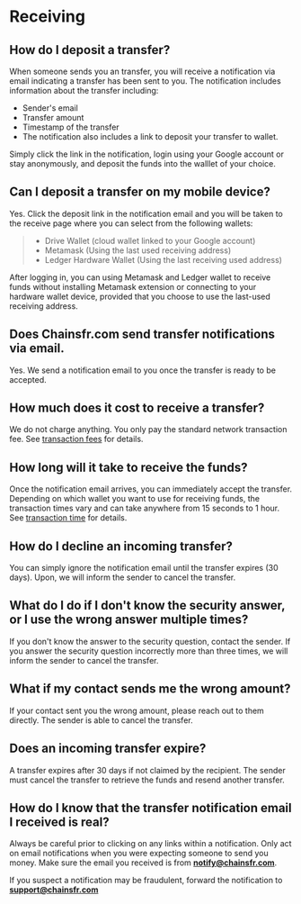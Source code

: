 # Receiving

## How do I deposit a transfer?

When someone sends you an transfer, you will receive a notification via email indicating a transfer has been sent to you. The notification includes information about the transfer including:

- Sender's email
- Transfer amount
- Timestamp of the transfer
- The notification also includes a link to deposit your transfer to wallet.

Simply click the link in the notification, login using your Google account or stay anonymously, 
and deposit the funds into the walllet of your choice.

## Can I deposit a transfer on my mobile device?

Yes. Click the deposit link in the notification email and you will be taken to the receive page where you can select from the 
following wallets:

> * Drive Wallet (cloud wallet linked to your Google account)
> * Metamask (Using the last used receiving address)
> * Ledger Hardware Wallet (Using the last receiving used address)

After logging in, you can using Metamask and Ledger wallet to receive funds without installing Metamask extension or connecting
to your hardware wallet device, provided that you choose to use the last-used receiving address.

## Does Chainsfr.com send transfer notifications via email.

Yes. We send a notification email to you once the transfer is ready to be accepted.

## How much does it cost to receive a transfer?

We do not charge anything. You only pay the standard network transaction fee. See [transaction fees](/basics#transaction-fees) for details.

## How long will it take to receive the funds?

Once the notification email arrives, you can immediately accept the transfer. Depending on which wallet you want to use for receiving funds, 
the transaction times vary and can take anywhere from 15 seconds to 1 hour. See [transaction time](/basics#transaction-time) for details.

## How do I decline an incoming transfer?

You can simply ignore the notification email until the transfer expires (30 days). Upon, we will inform the sender to cancel the transfer.

## What do I do if I don't know the security answer, or I use the wrong answer multiple times?

If you don't know the answer to the security question, contact the sender. 
If you answer the security question incorrectly more than three times, we will inform the sender to cancel the transfer.

## What if my contact sends me the wrong amount?

If your contact sent you the wrong amount, please reach out to them directly. The sender is able to cancel the transfer.

## Does an incoming transfer expire?

A transfer expires after 30 days if not claimed by the recipient.
The sender must cancel the transfer to retrieve the funds and resend another transfer.

## How do I know that the transfer notification email I received is real?

Always be careful prior to clicking on any links within a notification. 
Only act on email notifications when you were expecting someone to send you money. 
Make sure the email you received is from **notify@chainsfr.com**.


If you suspect a notification may be fraudulent, forward the notification to **support@chainsfr.com**